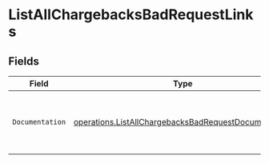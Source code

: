 # ListAllChargebacksBadRequestLinks


## Fields

| Field                                                                                                                        | Type                                                                                                                         | Required                                                                                                                     | Description                                                                                                                  |
| ---------------------------------------------------------------------------------------------------------------------------- | ---------------------------------------------------------------------------------------------------------------------------- | ---------------------------------------------------------------------------------------------------------------------------- | ---------------------------------------------------------------------------------------------------------------------------- |
| `Documentation`                                                                                                              | [operations.ListAllChargebacksBadRequestDocumentation](../../models/operations/listallchargebacksbadrequestdocumentation.md) | :heavy_check_mark:                                                                                                           | The URL to the generic Mollie API error handling guide.                                                                      |